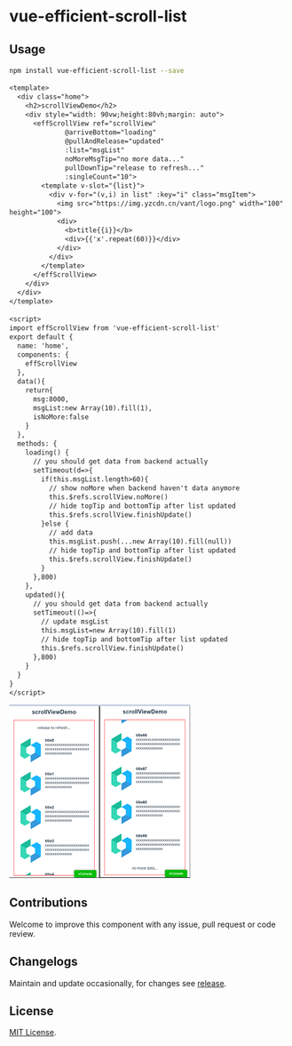 # vue-efficient-scroll-list

## Usage
```bash
npm install vue-efficient-scroll-list --save
```
```vue
<template>
  <div class="home">
    <h2>scrollViewDemo</h2>
    <div style="width: 90vw;height:80vh;margin: auto">
      <effScrollView ref="scrollView"
              @arriveBottom="loading"
              @pullAndRelease="updated"
              :list="msgList"
              noMoreMsgTip="no more data..."
              pullDownTip="release to refresh..."
              :singleCount="10">
        <template v-slot="{list}">
          <div v-for="(v,i) in list" :key="i" class="msgItem">
            <img src="https://img.yzcdn.cn/vant/logo.png" width="100" height="100">
            <div>
              <b>title{{i}}</b>
              <div>{{'x'.repeat(60)}}</div>
            </div>
          </div>
        </template>
      </effScrollView>
    </div>
  </div>
</template>

<script>
import effScrollView from 'vue-efficient-scroll-list'
export default {
  name: 'home',
  components: {
    effScrollView
  },
  data(){
    return{
      msg:8000,
      msgList:new Array(10).fill(1),
      isNoMore:false
    }
  },
  methods: {
    loading() {
      // you should get data from backend actually
      setTimeout(d=>{
        if(this.msgList.length>60){
          // show noMore when backend haven't data anymore
          this.$refs.scrollView.noMore()
          // hide topTip and bottomTip after list updated
          this.$refs.scrollView.finishUpdate()
        }else {
          // add data
          this.msgList.push(...new Array(10).fill(null))
          // hide topTip and bottomTip after list updated
          this.$refs.scrollView.finishUpdate()
        }
      },800)
    },
    updated(){
      // you should get data from backend actually
      setTimeout(()=>{
        // update msgList
        this.msgList=new Array(10).fill(1)
        // hide topTip and bottomTip after list updated
        this.$refs.scrollView.finishUpdate()
      },800)
    }
  }
}
</script>
```

![image](https://github.com/VICTORYGS/vue-efficient-scroll-list/blob/master/demo.png?raw=true)
## Contributions

Welcome to improve this component with any issue, pull request or code review.


## Changelogs

Maintain and update occasionally, for changes see [release](https://github.com/VICTORYGS/vue-efficient-scroll-list/releases).


## License

[MIT License](https://github.com/VICTORYGS/vue-efficient-scroll-list/blob/master/LICENSE).
